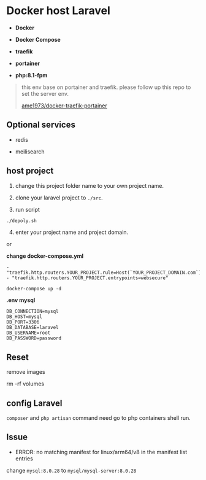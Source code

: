 # Docker host Laravel

- **Docker**

- **Docker Compose**

- **traefik**

- **portainer**

- **php:8.1-fpm**


> this env base on portainer and traefik. please follow up this repo to set the server env.
> 
> [ame1973/docker-traefik-portainer](https://github.com/ame1973/docker-traefik-portainer)

## Optional services

- redis

- meilisearch

## host project

1. change this project folder name to your own project name.

2. clone your laravel project to `./src`.

3. run script

```bash
./depoly.sh
```

4. enter your project name and project domain.

or

**change docker-compose.yml**

```
- "traefik.http.routers.YOUR_PROJECT.rule=Host(`YOUR_PROJECT_DOMAIN.com`)"
- "traefik.http.routers.YOUR_PROJECT.entrypoints=websecure"
```

```
docker-compose up -d
```

**.env mysql**

```
DB_CONNECTION=mysql
DB_HOST=mysql
DB_PORT=3306
DB_DATABASE=laravel
DB_USERNAME=root
DB_PASSWORD=password
```

## Reset

remove images

rm -rf volumes

## config Laravel

`composer` and `php artisan` command need go to php containers shell run.

## Issue

- ERROR: no matching manifest for linux/arm64/v8 in the manifest list entries

change `mysql:8.0.28` to `mysql/mysql-server:8.0.28`
